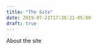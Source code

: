 ```yaml
---
title: "The Site"
date: 2019-07-21T17:30:21-05:00
draft: true
---
```


About the site
<!--stackedit_data:
eyJoaXN0b3J5IjpbMTk5ODc3MDkxNl19
-->
